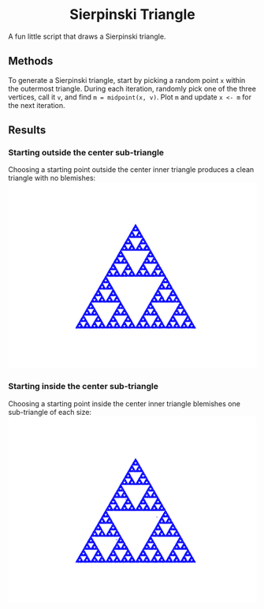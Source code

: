 <div align="center">
  <h1>Sierpinski Triangle</h1>
</div> 
A fun little script that draws a Sierpinski triangle.


## Methods
To generate a Sierpinski triangle, start by picking a random point `x` within the outermost triangle.
During each iteration, randomly pick one of the three vertices, call it `v`, and find `m = midpoint(x, v)`.
Plot `m` and update `x <- m` for the next iteration.


## Results
### Starting outside the center sub-triangle
Choosing a starting point outside the center inner triangle produces a clean triangle with no blemishes:
![](triangle_start_outside_inner.png)

### Starting inside the center sub-triangle
Choosing a starting point inside the center inner triangle blemishes one sub-triangle of each size:
![](triangle_start_inside_inner.png)
 
